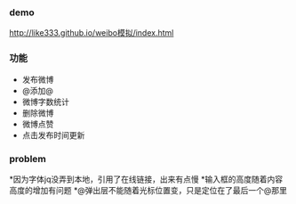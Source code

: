 ### demo
http://like333.github.io/weibo模拟/index.html

### 功能
* 发布微博
* @添加@
* 微博字数统计
* 删除微博
* 微博点赞
* 点击发布时间更新
### problem
*因为字体jq没弄到本地，引用了在线链接，出来有点慢
*输入框的高度随着内容高度的增加有问题
*@弹出层不能随着光标位置变，只是定位在了最后一个@那里
